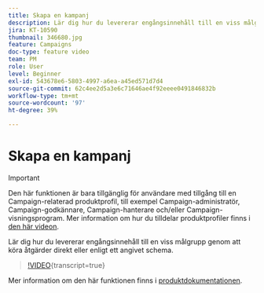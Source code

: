 ```yaml
---
title: Skapa en kampanj
description: Lär dig hur du levererar engångsinnehåll till en viss målgrupp genom att köra åtgärder direkt eller enligt ett angivet schema.
jira: KT-10590
thumbnail: 346680.jpg
feature: Campaigns
doc-type: feature video
team: PM
role: User
level: Beginner
exl-id: 543678e6-5803-4997-a6ea-a45ed571d7d4
source-git-commit: 62c4ee2d5a3e6c71646ae4f92eeee0491846832b
workflow-type: tm+mt
source-wordcount: '97'
ht-degree: 39%

---
```


# Skapa en kampanj

>[!IMPORTANT]
>
>Den här funktionen är bara tillgänglig för användare med tillgång till en Campaign-relaterad produktprofil, till exempel Campaign-administratör, Campaign-godkännare, Campaign-hanterare och/eller Campaign-visningsprogram. Mer information om hur du tilldelar produktprofiler finns i [den här videon](/help/set-up-access/access-management.md).

Lär dig hur du levererar engångsinnehåll till en viss målgrupp genom att köra åtgärder direkt eller enligt ett angivet schema.

>[!VIDEO](https://video.tv.adobe.com/v/346680?quality=12&learn=on){transcript=true}

Mer information om den här funktionen finns i [produktdokumentationen](https://experienceleague.adobe.com/docs/journey-optimizer/using/campaigns/get-started-with-campaigns.html?lang=en).

